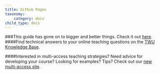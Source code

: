 ```yaml
---
title: Github Pages
taxonomy:
    category: docs
child_type: docs
---
```

###This guide has gone on to bigger and better things. Check it out [here](https://trinitywestern.teamdynamix.com/TDClient/1904/Portal/KB/ArticleDet?ID=146722).
####Find technical answers to your online teaching questions on the [TWU Knowledge Base](https://trinitywestern.teamdynamix.com/TDClient/1904/Portal/KB/?CategoryID=4747).

####Interested in multi-access teaching strategies? Need advice for developing your course? Looking for examples? Tips? Check out our [new multi-access site](https://multi-access.twu.ca).
<!--
Users have the option to display the contents of their repositories with Github pages. This allows the users to display files in their repositories through a url.

#### Watch *GitHub for Poets 1.8*

[plugin:youtube](https://youtu.be/bFVtrlyH-kc)
-->
